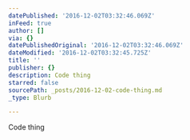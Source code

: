 ```yaml
---
datePublished: '2016-12-02T03:32:46.069Z'
inFeed: true
author: []
via: {}
datePublishedOriginal: '2016-12-02T03:32:46.069Z'
dateModified: '2016-12-02T03:32:45.725Z'
title: ''
publisher: {}
description: Code thing
starred: false
sourcePath: _posts/2016-12-02-code-thing.md
_type: Blurb

---
```

Code thing